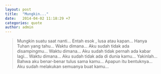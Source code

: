 ```yaml
---
layout: post
title:  "Mungkin..."
date:   2014-04-02 11:18:29 +7
categories: quote
author: admin
---
```

<blockquote>
Mungkin suatu saat nanti...
Entah esok , lusa atau kapan...
Hanya Tuhan yang tahu...
Waktu dimana...
Aku sudah tidak ada disampingmu...
Waktu dimana...
Aku sudah tidak pernah ada kabar lagi...
Waktu dimana...
Aku sudah tidak ada di dunia kamu...
Yakinlah...
Bahwa aku benar-benar tulus sama kamu...
Apapun itu bentuknya...
Aku sudah melakukan semuanya buat kamu... 
</blockquote>

